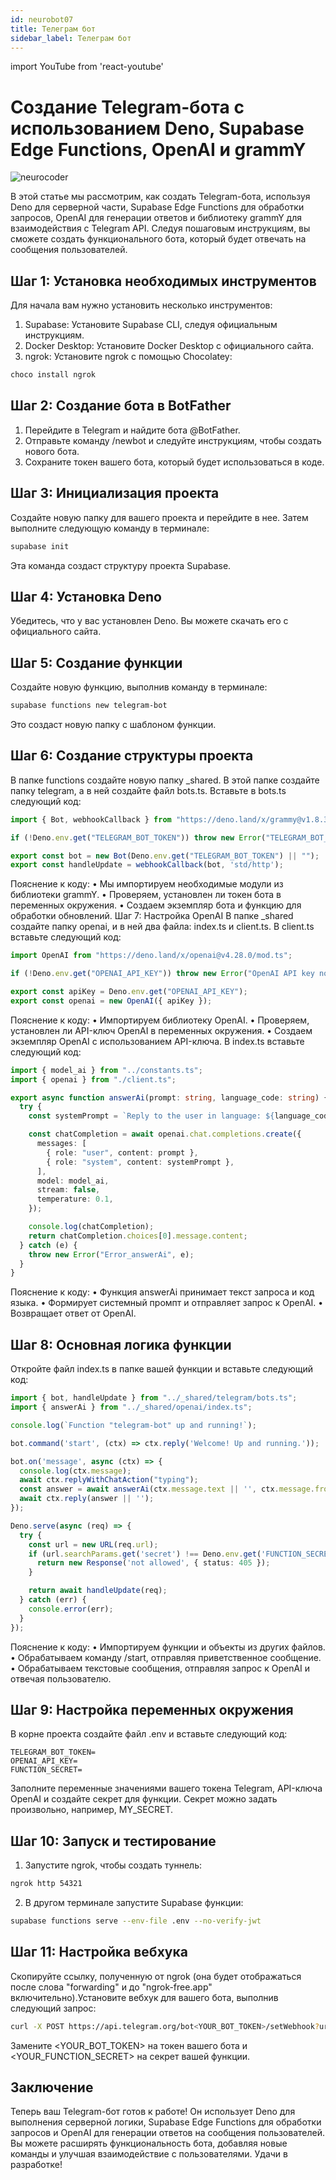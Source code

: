 ```yaml
---
id: neurobot07
title: Телеграм бот
sidebar_label: Телеграм бот
---
```


import YouTube from 'react-youtube'

# Создание Telegram-бота с использованием Deno, Supabase Edge Functions, OpenAI и grammY

![neurocoder](/img/neurobots/neuro6.png)

В этой статье мы рассмотрим, как создать Telegram-бота, используя Deno для серверной части, Supabase Edge Functions для обработки запросов, OpenAI для генерации ответов и библиотеку grammY для взаимодействия с Telegram API. Следуя пошаговым инструкциям, вы сможете создать функционального бота, который будет отвечать на сообщения пользователей.

<YouTube videoId='WTMMBT5hgeQ' />

## Шаг 1: Установка необходимых инструментов

Для начала вам нужно установить несколько инструментов:
1.	Supabase: Установите Supabase CLI, следуя официальным инструкциям.
2.	Docker Desktop: Установите Docker Desktop с официального сайта.
3.	ngrok: Установите ngrok с помощью Chocolatey:

```bash
choco install ngrok
``` 

## Шаг 2: Создание бота в BotFather

1.	Перейдите в Telegram и найдите бота @BotFather.
2.	Отправьте команду /newbot и следуйте инструкциям, чтобы создать нового бота.
3.	Сохраните токен вашего бота, который будет использоваться в коде.

## Шаг 3: Инициализация проекта
Создайте новую папку для вашего проекта и перейдите в нее. Затем выполните следующую команду в терминале:

```bash
supabase init
```

Эта команда создаст структуру проекта Supabase.

## Шаг 4: Установка Deno

Убедитесь, что у вас установлен Deno. Вы можете скачать его с официального сайта.

## Шаг 5: Создание функции

Создайте новую функцию, выполнив команду в терминале:

```bash
supabase functions new telegram-bot
```

Это создаст новую папку с шаблоном функции.

## Шаг 6: Создание структуры проекта

В папке functions создайте новую папку _shared. В этой папке создайте папку telegram, а в ней создайте файл bots.ts. Вставьте в bots.ts следующий код:

```typescript
import { Bot, webhookCallback } from "https://deno.land/x/grammy@v1.8.3/mod.ts";

if (!Deno.env.get("TELEGRAM_BOT_TOKEN")) throw new Error("TELEGRAM_BOT_TOKEN is not set");

export const bot = new Bot(Deno.env.get("TELEGRAM_BOT_TOKEN") || "");
export const handleUpdate = webhookCallback(bot, 'std/http');
```
Пояснение к коду:
•	Мы импортируем необходимые модули из библиотеки grammY.
•	Проверяем, установлен ли токен бота в переменных окружения.
•	Создаем экземпляр бота и функцию для обработки обновлений.
Шаг 7: Настройка OpenAI
В папке _shared создайте папку openai, и в ней два файла: index.ts и client.ts.
В client.ts вставьте следующий код:

```typescript
import OpenAI from "https://deno.land/x/openai@v4.28.0/mod.ts";

if (!Deno.env.get("OPENAI_API_KEY")) throw new Error("OpenAI API key not set");

export const apiKey = Deno.env.get("OPENAI_API_KEY");
export const openai = new OpenAI({ apiKey });
```

Пояснение к коду:
•	Импортируем библиотеку OpenAI.
•	Проверяем, установлен ли API-ключ OpenAI в переменных окружения.
•	Создаем экземпляр OpenAI с использованием API-ключа.
В index.ts вставьте следующий код:

```typescript
import { model_ai } from "../constants.ts";
import { openai } from "./client.ts";

export async function answerAi(prompt: string, language_code: string) {
  try {
    const systemPrompt = `Reply to the user in language: ${language_code}`;

    const chatCompletion = await openai.chat.completions.create({
      messages: [
        { role: "user", content: prompt },
        { role: "system", content: systemPrompt },
      ],
      model: model_ai,
      stream: false,
      temperature: 0.1,
    });

    console.log(chatCompletion);
    return chatCompletion.choices[0].message.content; 
  } catch (e) {
    throw new Error("Error_answerAi", e);
  } 
}
```

Пояснение к коду:
•	Функция answerAi принимает текст запроса и код языка.
•	Формирует системный промпт и отправляет запрос к OpenAI.
•	Возвращает ответ от OpenAI.

## Шаг 8: Основная логика функции

Откройте файл index.ts в папке вашей функции и вставьте следующий код:

```typescript
import { bot, handleUpdate } from "../_shared/telegram/bots.ts";
import { answerAi } from "../_shared/openai/index.ts";

console.log(`Function "telegram-bot" up and running!`);

bot.command('start', (ctx) => ctx.reply('Welcome! Up and running.'));

bot.on('message', async (ctx) => {
  console.log(ctx.message);
  await ctx.replyWithChatAction("typing");
  const answer = await answerAi(ctx.message.text || '', ctx.message.from.language_code || '');
  await ctx.reply(answer || '');
});

Deno.serve(async (req) => {
  try {
    const url = new URL(req.url);
    if (url.searchParams.get('secret') !== Deno.env.get('FUNCTION_SECRET')) {
      return new Response('not allowed', { status: 405 });
    }

    return await handleUpdate(req);
  } catch (err) {
    console.error(err);
  }
});
```

Пояснение к коду:
•	Импортируем функции и объекты из других файлов.
•	Обрабатываем команду /start, отправляя приветственное сообщение.
•	Обрабатываем текстовые сообщения, отправляя запрос к OpenAI и отвечая пользователю.

## Шаг 9: Настройка переменных окружения

В корне проекта создайте файл .env и вставьте следующий код:

```text
TELEGRAM_BOT_TOKEN=
OPENAI_API_KEY=
FUNCTION_SECRET=
```

Заполните переменные значениями вашего токена Telegram, API-ключа OpenAI и создайте секрет для функции. Секрет можно задать произвольно, например, MY_SECRET.

## Шаг 10: Запуск и тестирование

1.	Запустите ngrok, чтобы создать туннель:

```bash
ngrok http 54321
```

2.	В другом терминале запустите Supabase функции:

```bash
supabase functions serve --env-file .env --no-verify-jwt
```

## Шаг 11: Настройка вебхука

Скопируйте ссылку, полученную от ngrok (она будет отображаться после слова "forwarding" и до "ngrok-free.app" включительно).Установите вебхук для вашего бота, выполнив следующий запрос:

```bash
curl -X POST https://api.telegram.org/bot<YOUR_BOT_TOKEN>/setWebhook?url=<ВАШАССЫЛКА>?secret=<YOUR_FUNCTION_SECRET>
```

Замените <YOUR_BOT_TOKEN> на токен вашего бота и <YOUR_FUNCTION_SECRET> на секрет вашей функции.

## Заключение

Теперь ваш Telegram-бот готов к работе! Он использует Deno для выполнения серверной логики, Supabase Edge Functions для обработки запросов и OpenAI для генерации ответов на сообщения пользователей. Вы можете расширять функциональность бота, добавляя новые команды и улучшая взаимодействие с пользователями. Удачи в разработке!
